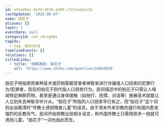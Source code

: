 ```yaml
---
id: e41ad5ec-8afd-4f26-a199-cf21cea1ac3a
lastUpdated: '2025-06-07'
name: 拍花子
aliases: []
layer: 1
eventDate: null
categoryId: cat_r0rzgkOi
tagIds:
  - tag__NZec6vQ
timelineEvents: []
relations: []
titledLinks:
  - title: '相關連結: 拍花子'
    url: 'https://www.zhihu.com/question/24843650'
---
```

拍花子特指使用某种巫术或药物蒙蔽受害者神智来进行诈骗或人口拐卖的犯罪行为/犯罪者，现在的拍花子则代指人口拐卖行为。民间描述中的拍花子只需让人嗅闻特定麻醉药物，甚至是通过身体接触（如拍打、抚摸、对话等）施展巫术就能让人立刻失去神智言听计从。“拍花子”所指的人口拐卖早已有之，而“拍花子”这个词则出自晚清时“传教士诱拐残害儿童”的谣言。由于清末外来宗教的盛行和国内愈发强烈的反教风气，民间开始频繁出现相关谣言，称外国传教士只需用邪术一拍就可诱拐儿童，“拍花子”一词也由此而生。
